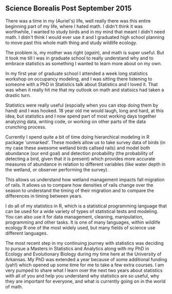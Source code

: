 ## Science Borealis Post September 2015

There was a time in my (Auriel's) life, well really there was this entire beginning part of my life, where I hated math. I didn't think it was worthwhile, I wanted to study birds and in my mind that meant I didn't need math. I didn't think I would ever use it and I graduated high school planning to move past this whole math thing and study wildlife ecology. 

The problem is, my mother was right (_again_), and math is super useful. But it took me till I was in graduate school to really understand why and to embrace statistics as something I wanted to learn more about on my own.

In my first year of graduate school I attended a week long statistics workshop on occupancy modeling, and I was sitting there listening to someone with a PhD in Statistics talk about Statistics and I loved it. That was when it really hit me that my outlook on math and statisics had taken a drastic turn. 

Statistics were really useful (espcially when you can stop doing them by hand) and I was hooked. 18 year old me would laugh, long and hard, at this idea, but statistics and I now spend part of most working days together analyzing data, writing code, or working on other parts of the data crunching process. 

Currently I spend quite a bit of time doing hierarchical modeling in R package 'unmarked'. These models allow us to take survey data of birds (in my case these awesome wetland birds callsed rails) and model both abundance (our end goal) and detection probability (the probability of detecting a bird, given that it is present) which provides more accurate measures of abundance in relation to different variables (like water depth in the wetland, or observer performing the survey).

This allows us understand how wetland management impacts fall migration of rails. It allows us to compare how densities of rails change over the season to understand the timing of their migration and to compare the differences in timing between years. 

I do all of my statistics in R, which is a statistical programming language that can be used for a wide variety of types of statistical tests and modeling. You can also use it for data management, cleaning, manipulation, programming and other tasks. It is one of many languages, within wildlife ecology R one of the most widely used, but many fields of science use different languages.

The most recent step in my continuing journey with statistics was deciding to pursue a Masters in Statistics and Analytics along with my PhD in Ecology and Evolutionary Biology during my time here at the University of Arkansas. My PhD was extended a year because of some additional funding (yah!) which opened up some time for me to take a few extra courses. I am very pumped to share what I learn over the next two years about statistics with all of you and help you understand why statistics are so useful, why they are important for everyone, and what is currently going on in the world of math.  


